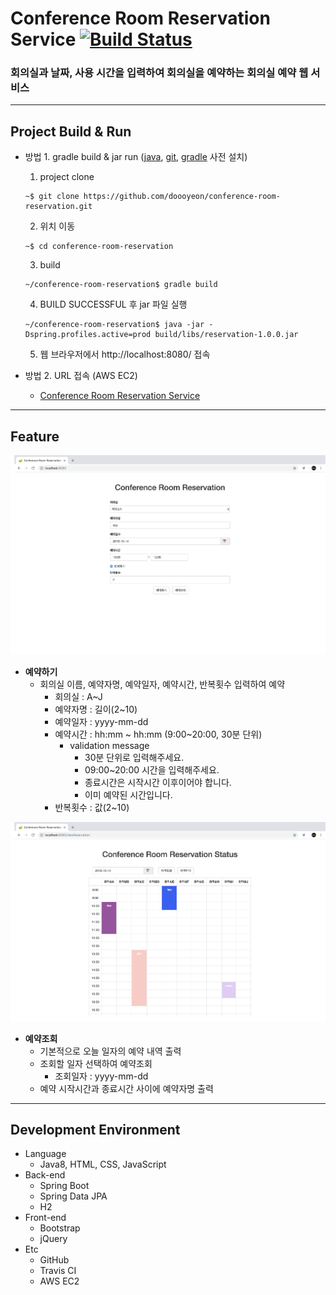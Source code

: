 # Conference Room Reservation Service [![Build Status](https://travis-ci.org/doooyeon/conference-room-reservation.svg?branch=master)](https://travis-ci.org/doooyeon/conference-room-reservation)

### 회의실과 날짜, 사용 시간을 입력하여 회의실을 예약하는 회의실 예약 웹 서비스

---

## Project Build & Run
- 방법 1. gradle build & jar run ([java](https://www.oracle.com/technetwork/java/javase/downloads/jdk8-downloads-2133151.html), [git](https://git-scm.com/downloads), [gradle](https://gradle.org/install/) 사전 설치)
    1. project clone
    ```
    ~$ git clone https://github.com/doooyeon/conference-room-reservation.git
    ```
    2. 위치 이동
    ```
    ~$ cd conference-room-reservation
    ```
    3. build
    ```
    ~/conference-room-reservation$ gradle build
    ```
    4. BUILD SUCCESSFUL 후 jar 파일 실행
    ```
    ~/conference-room-reservation$ java -jar -Dspring.profiles.active=prod build/libs/reservation-1.0.0.jar
    ```
    5. 웹 브라우저에서 http://localhost:8080/ 접속

- 방법 2. URL 접속 (AWS EC2)
    - [Conference Room Reservation Service](http://ec2-52-79-232-70.ap-northeast-2.compute.amazonaws.com:8080/)

---

## Feature
![add-reservation](./images/add-reservation.png)
- **예약하기**
    - 회의실 이름, 예약자명, 예약일자, 예약시간, 반복횟수 입력하여 예약
        - 회의실 : A~J
        - 예약자명 : 길이(2~10)
        - 예약일자 : yyyy-mm-dd
        - 예약시간 : hh:mm ~ hh:mm (9:00~20:00, 30분 단위)
            - validation message
                - 30분 단위로 입력해주세요.
                - 09:00~20:00 시간을 입력해주세요.
                - 종료시간은 시작시간 이후이어야 합니다.
                - 이미 예약된 시간입니다.
        - 반복횟수 : 값(2~10)

![view-reservation](./images/view-reservation.png)
- **예약조회**
    - 기본적으로 오늘 일자의 예약 내역 출력
    - 조회할 일자 선택하여 예약조회
        - 조회일자 : yyyy-mm-dd
    - 예약 시작시간과 종료시간 사이에 예약자명 출력

---

## Development Environment
- Language
    - Java8, HTML, CSS, JavaScript
- Back-end
    - Spring Boot
    - Spring Data JPA
    - H2
- Front-end
    - Bootstrap
    - jQuery
- Etc
    - GitHub
    - Travis CI
    - AWS EC2